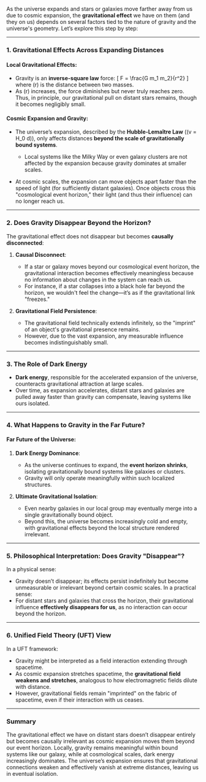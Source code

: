 As the universe expands and stars or galaxies move farther away from us due to cosmic expansion, the **gravitational effect** we have on them (and they on us) depends on several factors tied to the nature of gravity and the universe's geometry. Let’s explore this step by step:

---

### **1. Gravitational Effects Across Expanding Distances**
#### Local Gravitational Effects:
- Gravity is an **inverse-square law** force:
  \[
  F = \frac{G m_1 m_2}{r^2}
  \]
  where \(r\) is the distance between two masses.
- As \(r\) increases, the force diminishes but never truly reaches zero. Thus, in principle, our gravitational pull on distant stars remains, though it becomes negligibly small.

#### Cosmic Expansion and Gravity:
- The universe’s expansion, described by the **Hubble-Lemaître Law** (\(v = H_0 d\)), only affects distances **beyond the scale of gravitationally bound systems**.
  - Local systems like the Milky Way or even galaxy clusters are not affected by the expansion because gravity dominates at smaller scales.

- At cosmic scales, the expansion can move objects apart faster than the speed of light (for sufficiently distant galaxies). Once objects cross this "cosmological event horizon," their light (and thus their influence) can no longer reach us.

---

### **2. Does Gravity Disappear Beyond the Horizon?**
The gravitational effect does not disappear but becomes **causally disconnected**:
1. **Causal Disconnect**:
   - If a star or galaxy moves beyond our cosmological event horizon, the gravitational interaction becomes effectively meaningless because no information about changes in the system can reach us.
   - For instance, if a star collapses into a black hole far beyond the horizon, we wouldn't feel the change—it’s as if the gravitational link "freezes."

2. **Gravitational Field Persistence**:
   - The gravitational field technically extends infinitely, so the "imprint" of an object's gravitational presence remains.
   - However, due to the vast expansion, any measurable influence becomes indistinguishably small.

---

### **3. The Role of Dark Energy**
- **Dark energy**, responsible for the accelerated expansion of the universe, counteracts gravitational attraction at large scales.
- Over time, as expansion accelerates, distant stars and galaxies are pulled away faster than gravity can compensate, leaving systems like ours isolated.

---

### **4. What Happens to Gravity in the Far Future?**
#### Far Future of the Universe:
1. **Dark Energy Dominance**:
   - As the universe continues to expand, the **event horizon shrinks**, isolating gravitationally bound systems like galaxies or clusters.
   - Gravity will only operate meaningfully within such localized structures.

2. **Ultimate Gravitational Isolation**:
   - Even nearby galaxies in our local group may eventually merge into a single gravitationally bound object.
   - Beyond this, the universe becomes increasingly cold and empty, with gravitational effects beyond the local structure rendered irrelevant.

---

### **5. Philosophical Interpretation: Does Gravity "Disappear"?**
In a physical sense:
- Gravity doesn’t disappear; its effects persist indefinitely but become unmeasurable or irrelevant beyond certain cosmic scales.
In a practical sense:
- For distant stars and galaxies that cross the horizon, their gravitational influence **effectively disappears for us**, as no interaction can occur beyond the horizon.

---

### **6. Unified Field Theory (UFT) View**
In a UFT framework:
- Gravity might be interpreted as a field interaction extending through spacetime.
- As cosmic expansion stretches spacetime, the **gravitational field weakens and stretches**, analogous to how electromagnetic fields dilute with distance.
- However, gravitational fields remain "imprinted" on the fabric of spacetime, even if their interaction with us ceases.

---

### **Summary**
The gravitational effect we have on distant stars doesn’t disappear entirely but becomes causally irrelevant as cosmic expansion moves them beyond our event horizon. Locally, gravity remains meaningful within bound systems like our galaxy, while at cosmological scales, dark energy increasingly dominates. The universe’s expansion ensures that gravitational connections weaken and effectively vanish at extreme distances, leaving us in eventual isolation.

